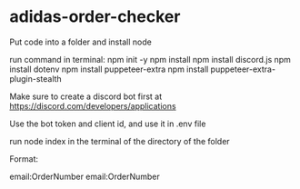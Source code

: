 # adidas-order-checker


Put code into a folder and install node

run command in terminal:
npm init -y
npm install
npm install discord.js
npm install dotenv
npm install puppeteer-extra
npm install puppeteer-extra-plugin-stealth 



Make sure to create a discord bot first at https://discord.com/developers/applications

Use the bot token and client id, and use it in .env file

run node index in the terminal of the directory of the folder

Format:

email:OrderNumber
email:OrderNumber
